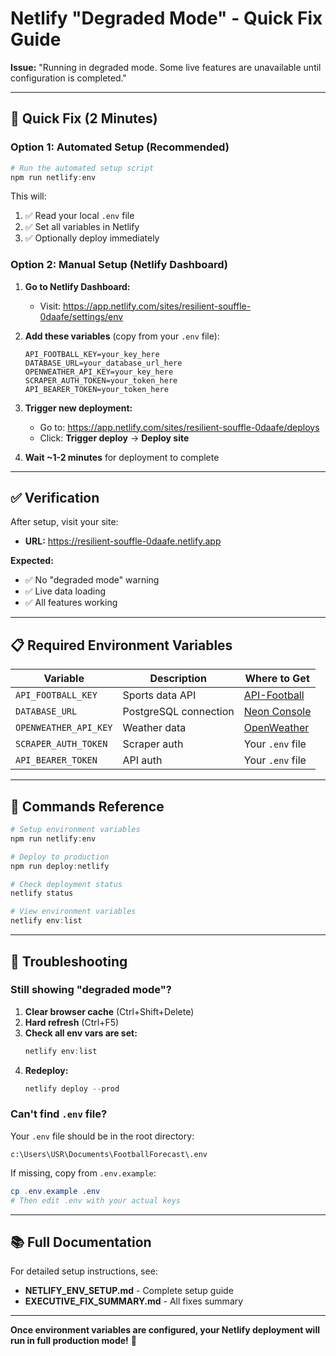 # Netlify "Degraded Mode" - Quick Fix Guide

**Issue:** "Running in degraded mode. Some live features are unavailable until configuration is completed."

---

## 🚀 Quick Fix (2 Minutes)

### Option 1: Automated Setup (Recommended)

```powershell
# Run the automated setup script
npm run netlify:env
```

This will:
1. ✅ Read your local `.env` file
2. ✅ Set all variables in Netlify
3. ✅ Optionally deploy immediately

### Option 2: Manual Setup (Netlify Dashboard)

1. **Go to Netlify Dashboard:**
   - Visit: https://app.netlify.com/sites/resilient-souffle-0daafe/settings/env

2. **Add these variables** (copy from your `.env` file):

   ```
   API_FOOTBALL_KEY=your_key_here
   DATABASE_URL=your_database_url_here
   OPENWEATHER_API_KEY=your_key_here
   SCRAPER_AUTH_TOKEN=your_token_here
   API_BEARER_TOKEN=your_token_here
   ```

3. **Trigger new deployment:**
   - Go to: https://app.netlify.com/sites/resilient-souffle-0daafe/deploys
   - Click: **Trigger deploy** → **Deploy site**

4. **Wait ~1-2 minutes** for deployment to complete

---

## ✅ Verification

After setup, visit your site:
- **URL:** https://resilient-souffle-0daafe.netlify.app

**Expected:**
- ✅ No "degraded mode" warning
- ✅ Live data loading
- ✅ All features working

---

## 📋 Required Environment Variables

| Variable | Description | Where to Get |
|----------|-------------|--------------|
| `API_FOOTBALL_KEY` | Sports data API | [API-Football](https://www.api-football.com) |
| `DATABASE_URL` | PostgreSQL connection | [Neon Console](https://console.neon.tech) |
| `OPENWEATHER_API_KEY` | Weather data | [OpenWeather](https://openweathermap.org/api) |
| `SCRAPER_AUTH_TOKEN` | Scraper auth | Your `.env` file |
| `API_BEARER_TOKEN` | API auth | Your `.env` file |

---

## 🔧 Commands Reference

```powershell
# Setup environment variables
npm run netlify:env

# Deploy to production
npm run deploy:netlify

# Check deployment status
netlify status

# View environment variables
netlify env:list
```

---

## 🐛 Troubleshooting

### Still showing "degraded mode"?

1. **Clear browser cache** (Ctrl+Shift+Delete)
2. **Hard refresh** (Ctrl+F5)
3. **Check all env vars are set:**
   ```powershell
   netlify env:list
   ```
4. **Redeploy:**
   ```powershell
   netlify deploy --prod
   ```

### Can't find `.env` file?

Your `.env` file should be in the root directory:
```
c:\Users\USR\Documents\FootballForecast\.env
```

If missing, copy from `.env.example`:
```powershell
cp .env.example .env
# Then edit .env with your actual keys
```

---

## 📚 Full Documentation

For detailed setup instructions, see:
- **NETLIFY_ENV_SETUP.md** - Complete setup guide
- **EXECUTIVE_FIX_SUMMARY.md** - All fixes summary

---

**Once environment variables are configured, your Netlify deployment will run in full production mode!** 🎉
